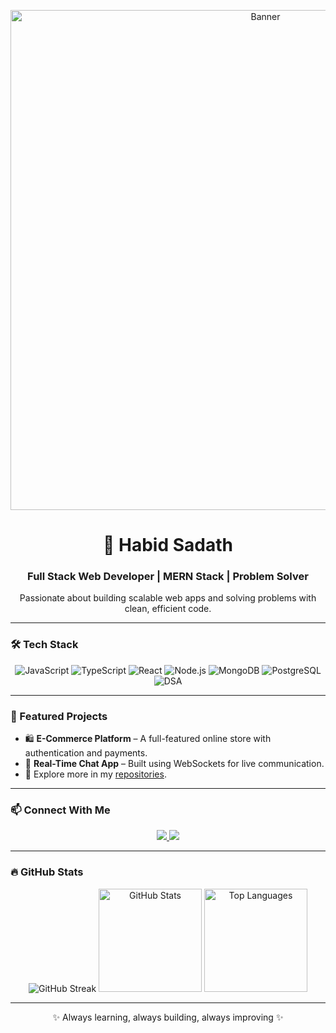 <!-- Banner -->
<p align="center">
  <img src="https://i.imgur.com/A6bWGFl.gif" width="800" alt="Banner">
</p>

<h1 align="center">🚀 Habid Sadath</h1>
<h3 align="center">Full Stack Web Developer | MERN Stack | Problem Solver</h3>

<p align="center">
  Passionate about building scalable web apps and solving problems with clean, efficient code.
</p>

---

### 🛠️ Tech Stack
<p align="center">
  <img src="https://img.shields.io/badge/JavaScript-F7DF1E?style=for-the-badge&logo=javascript&logoColor=black" alt="JavaScript">
  <img src="https://img.shields.io/badge/TypeScript-007ACC?style=for-the-badge&logo=typescript&logoColor=white" alt="TypeScript">
  <img src="https://img.shields.io/badge/React-20232A?style=for-the-badge&logo=react&logoColor=61DAFB" alt="React">
  <img src="https://img.shields.io/badge/Node.js-43853D?style=for-the-badge&logo=node.js&logoColor=white" alt="Node.js">
  <img src="https://img.shields.io/badge/MongoDB-4EA94B?style=for-the-badge&logo=mongodb&logoColor=white" alt="MongoDB">
  <img src="https://img.shields.io/badge/PostgreSQL-316192?style=for-the-badge&logo=postgresql&logoColor=white" alt="PostgreSQL">
  <img src="https://img.shields.io/badge/DSA-000000?style=for-the-badge&logo=codeforces&logoColor=white" alt="DSA">
</p>

---

### 📂 Featured Projects
- 🛍️ **E-Commerce Platform** – A full-featured online store with authentication and payments.  
- 💬 **Real-Time Chat App** – Built using WebSockets for live communication.  
- 🔹 Explore more in my [repositories](https://github.com/HABIDSADATH?tab=repositories).

---

### 📫 Connect With Me
<p align="center">
  <a href="https://linkedin.com/in/YOUR-LINK" target="_blank">
    <img src="https://img.shields.io/badge/LinkedIn-0077B5?style=for-the-badge&logo=linkedin&logoColor=white">
  </a>
  <a href="mailto:YOUR-EMAIL">
    <img src="https://img.shields.io/badge/Gmail-D14836?style=for-the-badge&logo=gmail&logoColor=white">
  </a>
</p>

---

### 🔥 GitHub Stats
<p align="center">
  <img src="https://streak-stats.demolab.com?user=HABIDSADATH&theme=tokyonight&hide_border=true" alt="GitHub Streak"/>
  <img src="https://github-readme-stats.vercel.app/api?username=HABIDSADATH&show_icons=true&theme=tokyonight" alt="GitHub Stats" height="165"/>
  <img src="https://github-readme-stats.vercel.app/api/top-langs/?username=HABIDSADATH&layout=compact&theme=tokyonight" alt="Top Languages" height="165"/>
</p>

---

<p align="center">✨ Always learning, always building, always improving ✨</p>
